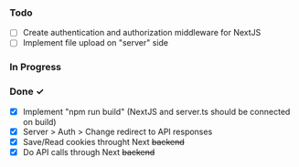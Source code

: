### Todo

- [ ] Create authentication and authorization middleware for NextJS
- [ ] Implement file upload on "server" side

### In Progress

### Done ✓

- [x] Implement "npm run build" (NextJS and server.ts should be connected on build)
- [x] Server > Auth > Change redirect to API responses
- [x] Save/Read cookies throught Next ~~backend~~
- [x] Do API calls through Next ~~backend~~
